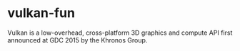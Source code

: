 # vulkan-fun
Vulkan is a low-overhead, cross-platform 3D graphics and compute API first announced at GDC 2015 by the Khronos Group.
